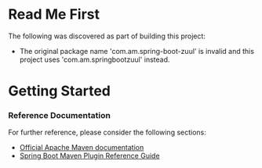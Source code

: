 # Read Me First
The following was discovered as part of building this project:

* The original package name 'com.am.spring-boot-zuul' is invalid and this project uses 'com.am.springbootzuul' instead.

# Getting Started

### Reference Documentation
For further reference, please consider the following sections:

* [Official Apache Maven documentation](https://maven.apache.org/guides/index.html)
* [Spring Boot Maven Plugin Reference Guide](https://docs.spring.io/spring-boot/docs/2.2.5.RELEASE/maven-plugin/)

